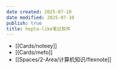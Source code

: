 ```yaml
---
date created: 2025-07-10
date modified: 2025-07-10
publish: true
title: hepta-like笔记软件
---
```

- [[Cards/noteey]]
- [[Cards/mefo]]
- [[Spaces/2-Area/计算机知识/flexnote]]